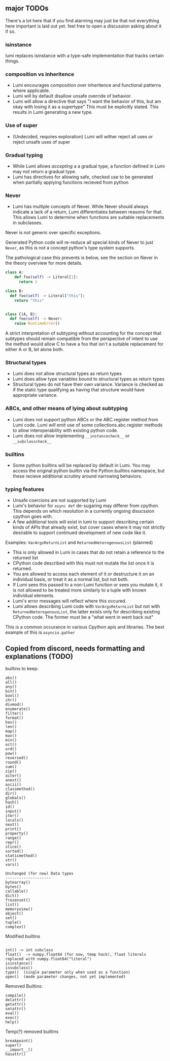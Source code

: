 ## major TODOs

There's a lot here that if you find alarming may just be that not everything here important is laid out yet.
feel free to open a discussion asking about it if so.

### isinstance

lumi replaces isinstance with a type-safe implementation that tracks certain things.

### composition vs inheritence

- Lumi encourages composition over inheritence and functional patterns where applicable.
- Lumi will by default disallow unsafe override of behavior.
- Lumi will allow a directive that says "I want the behavior of this, but am okay with losing it as a supertype" This must be explicitly stated. This results in Lumi generating a new type.

### Use of super

- (Undecided, requires exploration) Lumi will wither reject all uses or reject unsafe uses of super

### Gradual typing

- While Lumi allows *accepting* a a gradual type, a function defined in Lumi may not return a gradual type.
- Lumi has directives for allowing safe, checked use to be generated when partially applying functions recieved from python

### Never

- Lumi has multiple concepts of Never. While Never should always indicate a lack of a return, Lumi differentiates between reasons for that. This allows Lumi to determine when functions are suitable replacements in subclasses.

Never is not generic over specific exceptions.

Generated Python code will re-reduce all special kinds of Never to just `Never`, as this is not a concept python's type system supports.

The pathological case this prevents is below, see the section on Never in the theory overview for more details.

```py
class A:
    def foo(self) -> Literal[1]:
      return 1

class B:
  def foo(self) -> Literal["this"]:
    return "this"


class C(A, B):
  def foo(self) -> Never:
    raise RuntimeError()
```

A strict interpretation of subtyping without accounting for the concept that
subtypes should remain compatible from the perspective of intent to use the method would allow
C to have a foo that isn't a suitable replacement for either A or B, let alone both.


### Structural types

- Lumi does not allow structural types as return types
- Lumi does allow type variables bound to structural types as return types
- Structural types do not have their own variance.
  Variance is checked as if the static type qualifying
  as having that structure would have appropriate variance.

### ABCs, and other means of lying about subtyping

- Lumi does not support python ABCs or the ABC.register method from Lumi code.
  Lumi *will* emit use of some collections.abc.register methods to allow interoperability
  with existing python code.
- Lumi does not allow implementing `__instancecheck__` or `__subclasscheck__`


### builtins

- Some python builtins will be replaced by default in Lumi.
  You may access the original python builtin via the Python.builtins namespace,
  but these recieve additional scrutiny around narrowing behaviors.

### typing features

- Unsafe coercions are not supported by Lumi
- Lumi's behavior for `async def` de-sugaring may differer from cpython.
  This depends on which resolution in a currently ongoing disucssion cpython goes with.
- A few additional tools will exist in lumi to support describing certain kinds of APIs that already exist,
  but cover cases where it may not strictly desirable to support continued development of new code like it.

Examples: `VarArgsReturnList` and `ReturnedHeterogenousList` (planned)

- This is only allowed in Lumi in cases that do not retain a reference to the returned list
- CPython code described with this must not mutate the list once it is returned.
- You are allowed to access each element of it or destructure it on an individual basis, or treat it as a normal list, but not both.
- If Lumi sees this passed to a non-Lumi function or sees you mutate it, it is not allowed to be treated more similarly to a tuple with known individual elements.
- Lumi's error messages will reflect where this occured.
- Lumi allows describing Lumi code with `VarArgsReturnList` but not with `ReturnedHeterogenousList`, the latter exists only for describing existing CPython code. The former must be a "what went in went back out"

This is a common occurance in various Cpython apis and libraries. The best example of this is `asyncio.gather`


## Copied from discord, needs formatting and explanations (TODO)

builtins to keep:
```
abs()
all()
any()
bin()
bool()
chr()
divmod()
enumerate()
filter()
format()
hex()
len()
map()
max()
min()
oct()
ord()
pow()
reversed()
round()
sum()
zip()
aiter()
anext()
ascii()
classmethod()
dir()
globals()
hash()
id()
input()
iter()
locals()
next()
print()
property()
range()
repr()
slice()
sorted()
staticmethod()
str()
vars()

Unchanged (for now) Data types
--------------------
bytearray()
bytes()
callable()
dict()
frozenset()
list()
memoryview()
object()
set()
tuple()
complex()
```
Modified builtins
```

int() -> int subclass
float()  -> numpy.float64 (for now, temp hack), float literals replaced with numpy.float64("literal")
isinstance()
issubclass()
type()  (single parameter only when used as a function)
open()  (mode parameter changes, not yet implemented)
```

Removed Builtins:
```
compile()
delattr()
getattr()
setattr()
eval()
exec()
help()
```

Temp(?) removed builtins
```
breakpoint()
super()
__import__()
hasattr()
```